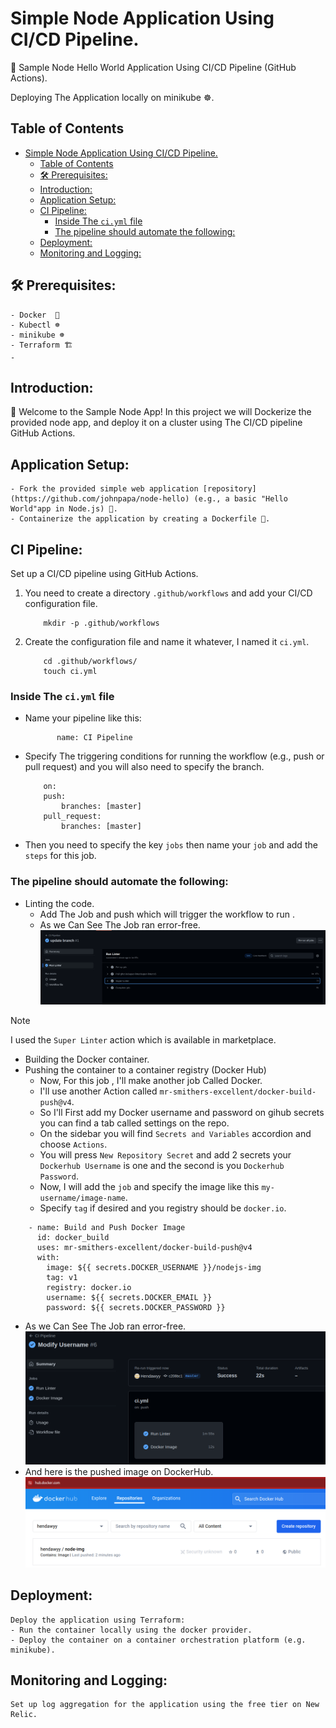 # Simple Node Application Using CI/CD Pipeline. 

🚀 Sample Node Hello World Application Using CI/CD Pipeline (GitHub Actions).

Deploying The Application locally on minikube ☸.

## Table of Contents

- [Simple Node Application Using CI/CD Pipeline.](#simple-node-application-using-cicd-pipeline)
  - [Table of Contents](#table-of-contents)
  - [🛠️ Prerequisites:](#️-prerequisites)
  - [Introduction:](#introduction)
  - [Application Setup:](#application-setup)
  - [CI Pipeline:](#ci-pipeline)
    - [Inside The `ci.yml` file](#inside-the-ciyml-file)
    - [The pipeline should automate the following:](#the-pipeline-should-automate-the-following)
  - [Deployment:](#deployment)
  - [Monitoring and Logging:](#monitoring-and-logging)

##  🛠️ Prerequisites:

    - Docker  🐋
    - Kubectl ☸
    - minikube ☸
    - Terraform 🏗️
    - 
## Introduction:

👋 Welcome to the Sample Node App! In this project we will Dockerize the provided node app, and deploy it on a cluster using The CI/CD pipeline GitHub Actions.

## Application Setup:

    - Fork the provided simple web application [repository](https://github.com/johnpapa/node-hello) (e.g., a basic "Hello World"app in Node.js) 🍴.
    - Containerize the application by creating a Dockerfile 🐋.

## CI Pipeline:
Set up a CI/CD pipeline using GitHub Actions. 
1. You need to create a directory `.github/workflows` and add your CI/CD configuration file.
    ```
        mkdir -p .github/workflows
    ```
2. Create the configuration file and name it whatever, I named it `ci.yml`.
    ```
        cd .github/workflows/
        touch ci.yml
    ```
### Inside The `ci.yml` file
- Name your pipeline like this:
     ```
            name: CI Pipeline
    ```
- Specify The triggering conditions for running the workflow (e.g., push or pull request) and you will also need to specify the branch.
    ```
        on:
        push:
            branches: [master]
        pull_request:
            branches: [master]
    ```
- Then you need to specify the key `jobs` then name your `job` and add the `steps` for this job.
### The pipeline should automate the following:
- Linting the code.
  - Add The Job and push which will trigger the workflow to run .
  - As we Can See The Job ran error-free.
    ![LinterJob](./Screenshots/LinterJob.png)
> [!NOTE]
> I used the `Super Linter` action which is available in marketplace.

    
- Building the Docker container.
- Pushing the container to a container registry (Docker Hub)
  - Now, For this job , I'll make another job Called Docker.
  - I'll use another Action called `mr-smithers-excellent/docker-build-push@v4`.
  - So I'll First add my Docker username and password on gihub secrets you can find a tab called settings on the repo.
  - On the sidebar you will find `Secrets and Variables` accordion and choose `Actions`.
  - You will press `New Repository Secret` and add 2 secrets your `Dockerhub Username` is one and the second is you `Dockerhub Password`.
  - Now, I will add the `job` and specify the image like this `my-username/image-name`.
  - Specify `tag` if desired and you registry should be `docker.io`.
```
    - name: Build and Push Docker Image
      id: docker_build
      uses: mr-smithers-excellent/docker-build-push@v4
      with:
        image: ${{ secrets.DOCKER_USERNAME }}/nodejs-img
        tag: v1
        registry: docker.io
        username: ${{ secrets.DOCKER_EMAIL }}
        password: ${{ secrets.DOCKER_PASSWORD }}
```
  - As we Can See The Job ran error-free.
      ![DockerJob](./Screenshots/DockerJob.png)
  - And here is the pushed image on DockerHub.
      ![DockerJobSuccess](./Screenshots/DockerJobSuccess.png)


## Deployment:
    Deploy the application using Terraform:
    - Run the container locally using the docker provider.
    - Deploy the container on a container orchestration platform (e.g. minikube).

## Monitoring and Logging:
    Set up log aggregation for the application using the free tier on New Relic.